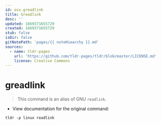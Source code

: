 ```yaml
---
id: osx.greadlink
title: Greadlink
desc: ''
updated: 1669371655729
created: 1669371655729
stub: false
isDir: false
gitNotePath: 'pages/{{ noteHiearchy }}.md'
sources:
  - name: tldr-pages
    url: 'https://github.com/tldr-pages/tldr/blob/master/LICENSE.md'
    license: Creative Commons
---
```

# greadlink

> This command is an alias of GNU `readlink`.

- View documentation for the original command:

`tldr -p linux readlink`

